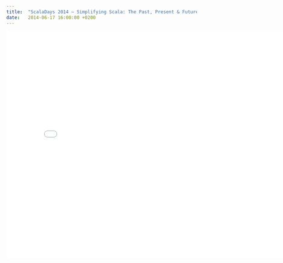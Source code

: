 ```yaml
---
title:  "ScalaDays 2014 – Simplifying Scala: The Past, Present & Future"
date:   2014-06-17 16:00:00 +0200
---
```


<iframe src="{{site.baseurl}}/talks/scaladays-2014/index.html?width=800&amp;height=600#1" width="800px" height="600px" frameBorder="0"></iframe>
